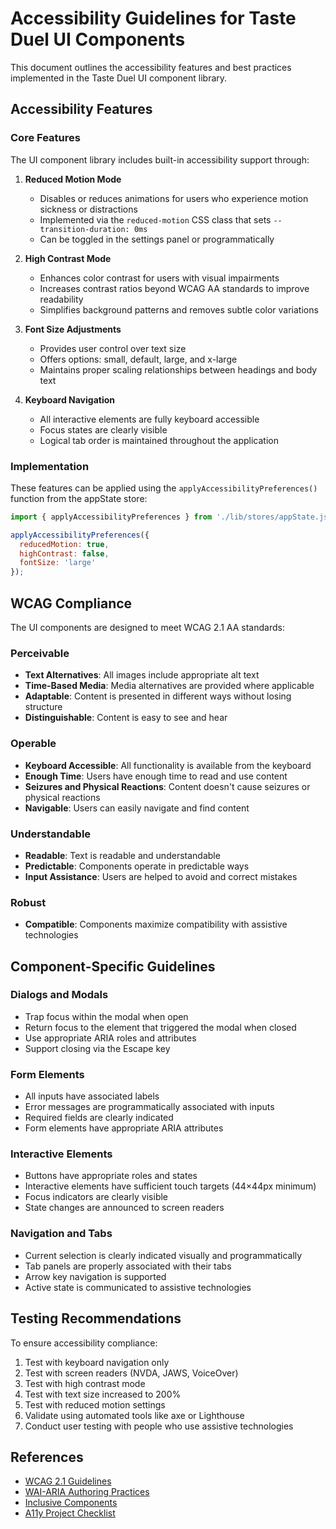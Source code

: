 # Accessibility Guidelines for Taste Duel UI Components

This document outlines the accessibility features and best practices implemented in the Taste Duel UI component library.

## Accessibility Features

### Core Features

The UI component library includes built-in accessibility support through:

1. **Reduced Motion Mode**
   - Disables or reduces animations for users who experience motion sickness or distractions
   - Implemented via the `reduced-motion` CSS class that sets `--transition-duration: 0ms`
   - Can be toggled in the settings panel or programmatically

2. **High Contrast Mode**
   - Enhances color contrast for users with visual impairments
   - Increases contrast ratios beyond WCAG AA standards to improve readability
   - Simplifies background patterns and removes subtle color variations

3. **Font Size Adjustments**
   - Provides user control over text size
   - Offers options: small, default, large, and x-large
   - Maintains proper scaling relationships between headings and body text

4. **Keyboard Navigation**
   - All interactive elements are fully keyboard accessible
   - Focus states are clearly visible
   - Logical tab order is maintained throughout the application

### Implementation

These features can be applied using the `applyAccessibilityPreferences()` function from the appState store:

```js
import { applyAccessibilityPreferences } from './lib/stores/appState.js';

applyAccessibilityPreferences({
  reducedMotion: true,
  highContrast: false,
  fontSize: 'large'
});
```

## WCAG Compliance

The UI components are designed to meet WCAG 2.1 AA standards:

### Perceivable

- **Text Alternatives**: All images include appropriate alt text
- **Time-Based Media**: Media alternatives are provided where applicable
- **Adaptable**: Content is presented in different ways without losing structure
- **Distinguishable**: Content is easy to see and hear

### Operable

- **Keyboard Accessible**: All functionality is available from the keyboard
- **Enough Time**: Users have enough time to read and use content
- **Seizures and Physical Reactions**: Content doesn't cause seizures or physical reactions
- **Navigable**: Users can easily navigate and find content

### Understandable

- **Readable**: Text is readable and understandable
- **Predictable**: Components operate in predictable ways
- **Input Assistance**: Users are helped to avoid and correct mistakes

### Robust

- **Compatible**: Components maximize compatibility with assistive technologies

## Component-Specific Guidelines

### Dialogs and Modals

- Trap focus within the modal when open
- Return focus to the element that triggered the modal when closed
- Use appropriate ARIA roles and attributes
- Support closing via the Escape key

### Form Elements

- All inputs have associated labels
- Error messages are programmatically associated with inputs
- Required fields are clearly indicated
- Form elements have appropriate ARIA attributes

### Interactive Elements

- Buttons have appropriate roles and states
- Interactive elements have sufficient touch targets (44×44px minimum)
- Focus indicators are clearly visible
- State changes are announced to screen readers

### Navigation and Tabs

- Current selection is clearly indicated visually and programmatically
- Tab panels are properly associated with their tabs
- Arrow key navigation is supported
- Active state is communicated to assistive technologies

## Testing Recommendations

To ensure accessibility compliance:

1. Test with keyboard navigation only
2. Test with screen readers (NVDA, JAWS, VoiceOver)
3. Test with high contrast mode
4. Test with text size increased to 200%
5. Test with reduced motion settings
6. Validate using automated tools like axe or Lighthouse
7. Conduct user testing with people who use assistive technologies

## References

- [WCAG 2.1 Guidelines](https://www.w3.org/TR/WCAG21/)
- [WAI-ARIA Authoring Practices](https://www.w3.org/TR/wai-aria-practices-1.1/)
- [Inclusive Components](https://inclusive-components.design/)
- [A11y Project Checklist](https://www.a11yproject.com/checklist/)